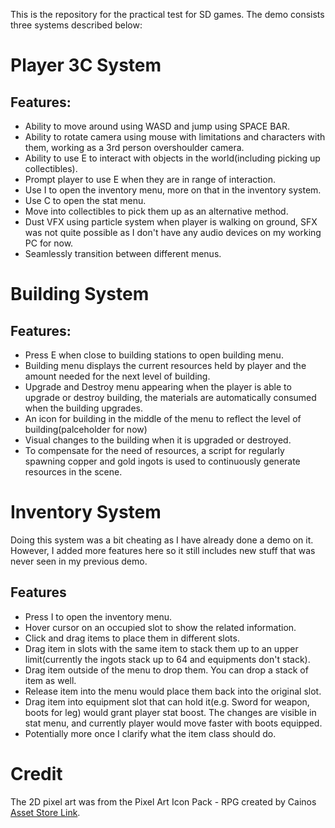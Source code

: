 This is the repository for the practical test for SD games. The demo consists three systems described below:

# Player 3C System
## Features:
- Ability to move around using WASD and jump using SPACE BAR.
- Ability to rotate camera using mouse with limitations and characters with them, working as a 3rd person overshoulder camera.
- Ability to use E to interact with objects in the world(including picking up collectibles).
- Prompt player to use E when they are in range of interaction.
- Use I to open the inventory menu, more on that in the inventory system.
- Use C to open the stat menu.
- Move into collectibles to pick them up as an alternative method.
- Dust VFX using particle system when player is walking on ground, SFX was not quite possible as I don't have any audio devices on my working PC for now.
- Seamlessly transition between different menus.

# Building System
## Features:
- Press E when close to building stations to open building menu.
- Building menu displays the current resources held by player and the amount needed for the next level of building.
- Upgrade and Destroy menu appearing when the player is able to upgrade or destroy building, the materials are automatically consumed when the building upgrades.
- An icon for building in the middle of the menu to reflect the level of building(palceholder for now)
- Visual changes to the building when it is upgraded or destroyed.
- To compensate for the need of resources, a script for regularly spawning copper and gold ingots is used to continuously generate resources in the scene.

# Inventory System
Doing this system was a bit cheating as I have already done a demo on it. However, I added more features here so it still includes new stuff that was never seen in my previous demo.
## Features
- Press I to open the inventory menu.
- Hover cursor on an occupied slot to show the related information.
- Click and drag items to place them in different slots.
- Drag item in slots with the same item to stack them up to an upper limit(currently the ingots stack up to 64 and equipments don't stack).
- Drag item outside of the menu to drop them. You can drop a stack of item as well.
- Release item into the menu would place them back into the original slot.
- Drag item into equipment slot that can hold it(e.g. Sword for weapon, boots for leg) would grant player stat boost. The changes are visible in stat menu, and currently player would move faster with boots equipped.
- Potentially more once I clarify what the item class should do.

# Credit
The 2D pixel art was from the Pixel Art Icon Pack - RPG created by Cainos [Asset Store Link](https://assetstore.unity.com/packages/2d/gui/icons/pixel-art-icon-pack-rpg-158343#description).
